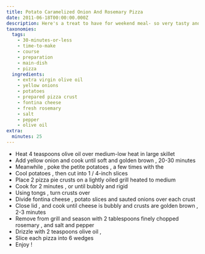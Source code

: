 ```yaml
---
title: Potato Caramelized Onion And Rosemary Pizza
date: 2011-06-18T00:00:00.000Z
description: Here's a treat to have for weekend meal- so very tasty and different!!
taxonomies:
  tags:
    - 30-minutes-or-less
    - time-to-make
    - course
    - preparation
    - main-dish
    - pizza
  ingredients:
    - extra virgin olive oil
    - yellow onions
    - potatoes
    - prepared pizza crust
    - fontina cheese
    - fresh rosemary
    - salt
    - pepper
    - olive oil
extra:
  minutes: 25
---
```

 - Heat 4 teaspoons olive oil over medium-low heat in large skillet
 - Add yellow onion and cook until soft and golden brown , 20-30 minutes
 - Meanwhile , poke the petite potatoes , a few times with the
 - Cool potatoes , then cut into 1 / 4-inch slices
 - Place 2 pizza pie crusts on a lightly oiled grill heated to medium
 - Cook for 2 minutes , or until bubbly and rigid
 - Using tongs , turn crusts over
 - Divide fontina cheese , potato slices and sauted onions over each crust
 - Close lid , and cook until cheese is bubbly and crusts are golden brown , 2-3 minutes
 - Remove from grill and season with 2 tablespoons finely chopped rosemary , and salt and pepper
 - Drizzle with 2 teaspoons olive oil ,
 - Slice each pizza into 6 wedges
 - Enjoy !

